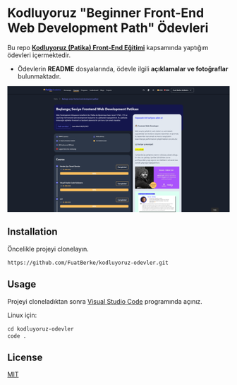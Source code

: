 # Kodluyoruz "Beginner Front-End Web Development Path" Ödevleri

Bu repo [**Kodluyoruz (Patika) Front-End Eğitimi**](https://academy.patika.dev/paths/baslangic-seviye-frontend-web-development-patikasi) kapsamında yaptığım ödevleri içermektedir.

- Ödevlerin **README** dosyalarında, ödevle ilgili **açıklamalar ve fotoğraflar** bulunmaktadır. 

![](patika.png)


## Installation
Öncelikle projeyi clonelayın.

```
https://github.com/FuatBerke/kodluyoruz-odevler.git
```

## Usage

Projeyi cloneladıktan sonra [Visual Studio Code](https://code.visualstudio.com/) programında açınız.

Linux için:

```
cd kodluyoruz-odevler
code .
```

## License

[MIT](https://choosealicense.com/licenses/mit/)
